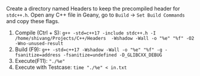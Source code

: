 Create a directory named Headers to keep the precompiled header for `stdc++.h`. Open any C++ file in Geany, go to `Build` -> `Set Build Commands` and copy these flags.
<ol>
<li>Compile (Ctrl + S): <code>g++ -std=c++17 -include stdc++.h -I /home/shivang/Projects/C++/Headers  -Wshadow -Wall -o "%e" "%f" -O2 -Wno-unused-result</code> </li>
<li>Build (F9): <code>g++ -std=c++17 -Wshadow -Wall -o "%e" "%f" -g -fsanitize=address -fsanitize=undefined -D_GLIBCXX_DEBUG</code></li>
<li>Execute(F11): <code>"./%e"</code></li>
<li>Execute with Testcase: <code>time "./%e" < in.txt</code></li>
</ol>
